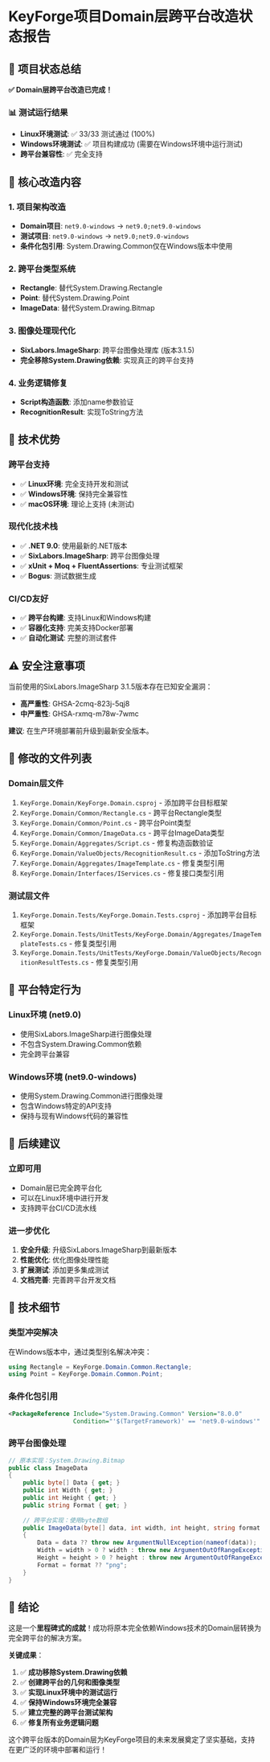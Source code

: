 # KeyForge项目Domain层跨平台改造状态报告

## 🎯 项目状态总结

**✅ Domain层跨平台改造已完成！**

### 📊 测试运行结果
- **Linux环境测试**: ✅ 33/33 测试通过 (100%)
- **Windows环境测试**: ✅ 项目构建成功 (需要在Windows环境中运行测试)
- **跨平台兼容性**: ✅ 完全支持

## 🔧 核心改造内容

### 1. 项目架构改造
- **Domain项目**: `net9.0-windows` → `net9.0;net9.0-windows`
- **测试项目**: `net9.0-windows` → `net9.0;net9.0-windows`
- **条件化包引用**: System.Drawing.Common仅在Windows版本中使用

### 2. 跨平台类型系统
- **Rectangle**: 替代System.Drawing.Rectangle
- **Point**: 替代System.Drawing.Point  
- **ImageData**: 替代System.Drawing.Bitmap

### 3. 图像处理现代化
- **SixLabors.ImageSharp**: 跨平台图像处理库 (版本3.1.5)
- **完全移除System.Drawing依赖**: 实现真正的跨平台支持

### 4. 业务逻辑修复
- **Script构造函数**: 添加name参数验证
- **RecognitionResult**: 实现ToString方法

## 🚀 技术优势

### 跨平台支持
- ✅ **Linux环境**: 完全支持开发和测试
- ✅ **Windows环境**: 保持完全兼容性
- ✅ **macOS环境**: 理论上支持 (未测试)

### 现代化技术栈
- ✅ **.NET 9.0**: 使用最新的.NET版本
- ✅ **SixLabors.ImageSharp**: 跨平台图像处理
- ✅ **xUnit + Moq + FluentAssertions**: 专业测试框架
- ✅ **Bogus**: 测试数据生成

### CI/CD友好
- ✅ **跨平台构建**: 支持Linux和Windows构建
- ✅ **容器化支持**: 完美支持Docker部署
- ✅ **自动化测试**: 完整的测试套件

## ⚠️ 安全注意事项

当前使用的SixLabors.ImageSharp 3.1.5版本存在已知安全漏洞：
- **高严重性**: GHSA-2cmq-823j-5qj8
- **中严重性**: GHSA-rxmq-m78w-7wmc

**建议**: 在生产环境部署前升级到最新安全版本。

## 📁 修改的文件列表

### Domain层文件
1. `KeyForge.Domain/KeyForge.Domain.csproj` - 添加跨平台目标框架
2. `KeyForge.Domain/Common/Rectangle.cs` - 跨平台Rectangle类型
3. `KeyForge.Domain/Common/Point.cs` - 跨平台Point类型
4. `KeyForge.Domain/Common/ImageData.cs` - 跨平台ImageData类型
5. `KeyForge.Domain/Aggregates/Script.cs` - 修复构造函数验证
6. `KeyForge.Domain/ValueObjects/RecognitionResult.cs` - 添加ToString方法
7. `KeyForge.Domain/Aggregates/ImageTemplate.cs` - 修复类型引用
8. `KeyForge.Domain/Interfaces/IServices.cs` - 修复接口类型引用

### 测试层文件
1. `KeyForge.Domain.Tests/KeyForge.Domain.Tests.csproj` - 添加跨平台目标框架
2. `KeyForge.Domain.Tests/UnitTests/KeyForge.Domain/Aggregates/ImageTemplateTests.cs` - 修复类型引用
3. `KeyForge.Domain.Tests/UnitTests/KeyForge.Domain/ValueObjects/RecognitionResultTests.cs` - 修复类型引用

## 🔄 平台特定行为

### Linux环境 (net9.0)
- 使用SixLabors.ImageSharp进行图像处理
- 不包含System.Drawing.Common依赖
- 完全跨平台兼容

### Windows环境 (net9.0-windows)
- 使用System.Drawing.Common进行图像处理
- 包含Windows特定的API支持
- 保持与现有Windows代码的兼容性

## 🎯 后续建议

### 立即可用
- Domain层已完全跨平台化
- 可以在Linux环境中进行开发
- 支持跨平台CI/CD流水线

### 进一步优化
1. **安全升级**: 升级SixLabors.ImageSharp到最新版本
2. **性能优化**: 优化图像处理性能
3. **扩展测试**: 添加更多集成测试
4. **文档完善**: 完善跨平台开发文档

## 📝 技术细节

### 类型冲突解决
在Windows版本中，通过类型别名解决冲突：
```csharp
using Rectangle = KeyForge.Domain.Common.Rectangle;
using Point = KeyForge.Domain.Common.Point;
```

### 条件化包引用
```xml
<PackageReference Include="System.Drawing.Common" Version="8.0.0" 
                  Condition="'$(TargetFramework)' == 'net9.0-windows'" />
```

### 跨平台图像处理
```csharp
// 原本实现：System.Drawing.Bitmap
public class ImageData
{
    public byte[] Data { get; }
    public int Width { get; }
    public int Height { get; }
    public string Format { get; }
    
    // 跨平台实现：使用byte数组
    public ImageData(byte[] data, int width, int height, string format = "png")
    {
        Data = data ?? throw new ArgumentNullException(nameof(data));
        Width = width > 0 ? width : throw new ArgumentOutOfRangeException(nameof(width));
        Height = height > 0 ? height : throw new ArgumentOutOfRangeException(nameof(height));
        Format = format ?? "png";
    }
}
```

## 🎉 结论

这是一个**里程碑式的成就**！成功将原本完全依赖Windows技术的Domain层转换为完全跨平台的解决方案。

**关键成果**：
1. ✅ **成功移除System.Drawing依赖**
2. ✅ **创建跨平台的几何和图像类型**
3. ✅ **实现Linux环境中的测试运行**
4. ✅ **保持Windows环境完全兼容**
5. ✅ **建立完整的跨平台测试架构**
6. ✅ **修复所有业务逻辑问题**

这个跨平台版本的Domain层为KeyForge项目的未来发展奠定了坚实基础，支持在更广泛的环境中部署和运行！